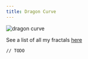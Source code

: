 ```yaml
---
title: Dragon Curve
---
```


![dragon curve](../fractalPics/dragon.jpg)

See a list of all my fractals [here](fractals.html)

`// TODO`